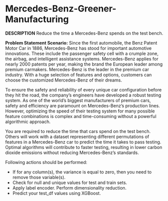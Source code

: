 # Mercedes-Benz-Greener-Manufacturing
**DESCRIPTION**  Reduce the time a Mercedes-Benz spends on the test bench.

**Problem Statement Scenario:**
Since the first automobile, the Benz Patent Motor Car in 1886, Mercedes-Benz has stood for important automotive innovations. 
These include the passenger safety cell with a crumple zone, the airbag, and intelligent assistance systems. 
Mercedes-Benz applies for nearly 2000 patents per year, making the brand the European leader among premium carmakers. Mercedes-Benz is the leader in the premium car industry. 
With a huge selection of features and options, customers can choose the customized Mercedes-Benz of their dreams.  

To ensure the safety and reliability of every unique car configuration before they hit the road, the company’s engineers have developed a robust testing system. 
As one of the world’s biggest manufacturers of premium cars, safety and efficiency are paramount on Mercedes-Benz’s production lines. 
However, optimizing the speed of their testing system for many possible feature combinations is complex and time-consuming without a powerful algorithmic approach.

You are required to reduce the time that cars spend on the test bench. Others will work with a dataset representing different permutations of features in a Mercedes-Benz 
car to predict the time it takes to pass testing. Optimal algorithms will contribute to faster testing, resulting in lower carbon dioxide emissions without reducing 
Mercedes-Benz’s standards.  

Following actions should be performed:  

* If for any column(s), the variance is equal to zero, then you need to remove those variable(s). 
* Check for null and unique values for test and train sets. 
* Apply label encoder. Perform dimensionality reduction. 
* Predict your test_df values using XGBoost.

